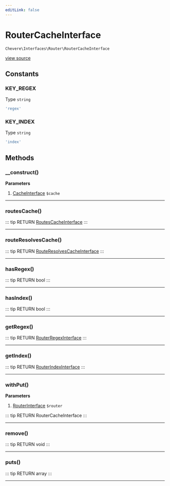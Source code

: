 ```yaml
---
editLink: false
---
```


# RouterCacheInterface

`Chevere\Interfaces\Router\RouterCacheInterface`

[view source](https://github.com/chevere/chevere/blob/master/interfaces/Router/RouterCacheInterface.php)

## Constants

### KEY_REGEX

Type `string`

```php
'regex'
```

### KEY_INDEX

Type `string`

```php
'index'
```

## Methods

### __construct()

**Parameters**

1. [CacheInterface](../Cache/CacheInterface.md) `$cache`

---

### routesCache()

::: tip RETURN
[RoutesCacheInterface](./RoutesCacheInterface.md)
:::

---

### routeResolvesCache()

::: tip RETURN
[RouteResolvesCacheInterface](./RouteResolvesCacheInterface.md)
:::

---

### hasRegex()

::: tip RETURN
bool
:::

---

### hasIndex()

::: tip RETURN
bool
:::

---

### getRegex()

::: tip RETURN
[RouterRegexInterface](./RouterRegexInterface.md)
:::

---

### getIndex()

::: tip RETURN
[RouterIndexInterface](./RouterIndexInterface.md)
:::

---

### withPut()

**Parameters**

1. [RouterInterface](./RouterInterface.md) `$router`

::: tip RETURN
RouterCacheInterface
:::

---

### remove()

::: tip RETURN
void
:::

---

### puts()

::: tip RETURN
array
:::

---
